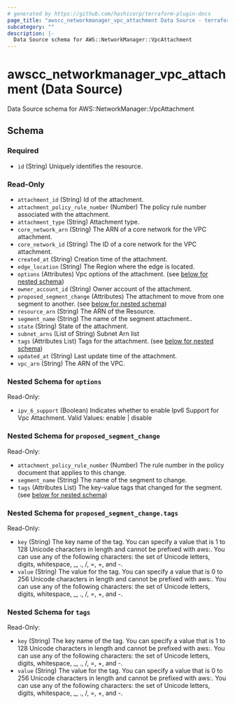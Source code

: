 ```yaml
---
# generated by https://github.com/hashicorp/terraform-plugin-docs
page_title: "awscc_networkmanager_vpc_attachment Data Source - terraform-provider-awscc"
subcategory: ""
description: |-
  Data Source schema for AWS::NetworkManager::VpcAttachment
---
```


# awscc_networkmanager_vpc_attachment (Data Source)

Data Source schema for AWS::NetworkManager::VpcAttachment



<!-- schema generated by tfplugindocs -->
## Schema

### Required

- `id` (String) Uniquely identifies the resource.

### Read-Only

- `attachment_id` (String) Id of the attachment.
- `attachment_policy_rule_number` (Number) The policy rule number associated with the attachment.
- `attachment_type` (String) Attachment type.
- `core_network_arn` (String) The ARN of a core network for the VPC attachment.
- `core_network_id` (String) The ID of a core network for the VPC attachment.
- `created_at` (String) Creation time of the attachment.
- `edge_location` (String) The Region where the edge is located.
- `options` (Attributes) Vpc options of the attachment. (see [below for nested schema](#nestedatt--options))
- `owner_account_id` (String) Owner account of the attachment.
- `proposed_segment_change` (Attributes) The attachment to move from one segment to another. (see [below for nested schema](#nestedatt--proposed_segment_change))
- `resource_arn` (String) The ARN of the Resource.
- `segment_name` (String) The name of the segment attachment..
- `state` (String) State of the attachment.
- `subnet_arns` (List of String) Subnet Arn list
- `tags` (Attributes List) Tags for the attachment. (see [below for nested schema](#nestedatt--tags))
- `updated_at` (String) Last update time of the attachment.
- `vpc_arn` (String) The ARN of the VPC.

<a id="nestedatt--options"></a>
### Nested Schema for `options`

Read-Only:

- `ipv_6_support` (Boolean) Indicates whether to enable Ipv6 Support for Vpc Attachment. Valid Values: enable | disable


<a id="nestedatt--proposed_segment_change"></a>
### Nested Schema for `proposed_segment_change`

Read-Only:

- `attachment_policy_rule_number` (Number) The rule number in the policy document that applies to this change.
- `segment_name` (String) The name of the segment to change.
- `tags` (Attributes List) The key-value tags that changed for the segment. (see [below for nested schema](#nestedatt--proposed_segment_change--tags))

<a id="nestedatt--proposed_segment_change--tags"></a>
### Nested Schema for `proposed_segment_change.tags`

Read-Only:

- `key` (String) The key name of the tag. You can specify a value that is 1 to 128 Unicode characters in length and cannot be prefixed with aws:. You can use any of the following characters: the set of Unicode letters, digits, whitespace, _, ., /, =, +, and -.
- `value` (String) The value for the tag. You can specify a value that is 0 to 256 Unicode characters in length and cannot be prefixed with aws:. You can use any of the following characters: the set of Unicode letters, digits, whitespace, _, ., /, =, +, and -.



<a id="nestedatt--tags"></a>
### Nested Schema for `tags`

Read-Only:

- `key` (String) The key name of the tag. You can specify a value that is 1 to 128 Unicode characters in length and cannot be prefixed with aws:. You can use any of the following characters: the set of Unicode letters, digits, whitespace, _, ., /, =, +, and -.
- `value` (String) The value for the tag. You can specify a value that is 0 to 256 Unicode characters in length and cannot be prefixed with aws:. You can use any of the following characters: the set of Unicode letters, digits, whitespace, _, ., /, =, +, and -.


